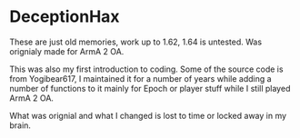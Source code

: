 # DeceptionHax

These are just old memories, work up to 1.62, 1.64 is untested.
Was orignialy made for ArmA 2 OA.

This was also my first introduction to coding. Some of the source code is from Yogibear617, I maintained it for a number of years while adding a number of functions to it mainly for Epoch or player stuff while I still played ArmA 2 OA.

What was orignial and what I changed is lost to time or locked away in my brain.
